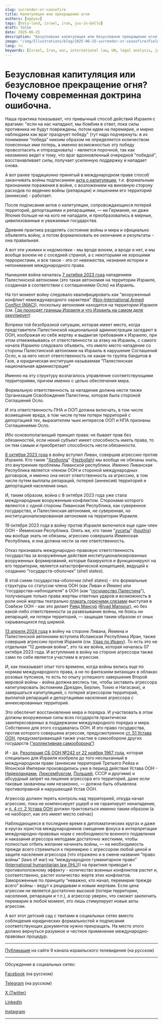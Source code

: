 ```yaml
---
slug: surrender-or-ceasefire
title: Капитуляция или прекращение огня
authors: [ageyev]
tags: [holy-land, israel, iran, jus-in-bello]
draft: false
date: 2025-06-25
description: "Безусловная капитуляция или безусловное прекращение огня? Почему современная доктрина ошибочна"
image: "/img/Illustrations/blog/2025-06-25-surrender-or-ceasefire/Field_Marshall_Keitel_signs_German_surrender_terms_in_Berlin_8_May_1945.jpg" 
lang: ru
keywords: [Israel, Iran, war, international law, UN, legal analysis, jus in bello]
---
```


# Безусловная капитуляция или безусловное прекращение огня? Почему современная доктрина ошибочна.

Наша практика показывает, что привычный способ действий Израиля с врагами: "если на нас нападают, мы бомбим в ответ, пока силы противника не будут повреждены, потом идем на перемирие, и мирно наблюдаем как враг празднует победу" (тут надо подчеркнуть: в их понимании “победа” никоим образом не определяется количеством понесенных ими потерь, а именно возможностью эту победу провозгласить и отпраздновать) -  является порочной, так как неизменно ведет к тому, что враг вдохновленный очередной "победой", восстанавливает силы, получает усиленную поддержку и нападает снова.

А вот ранее традиционно принятый в международном праве способ заканчивать войны подписанием [акта о капитуляции](https://ru.wikipedia.org/wiki/%D0%90%D0%BA%D1%82_%D0%BE_%D0%BA%D0%B0%D0%BF%D0%B8%D1%82%D1%83%D0%BB%D1%8F%D1%86%D0%B8%D0%B8), т.е. формальным признанием поражения в войне, с возложением на виновную сторону расходов по ведению войны (репарации) и лишением его территорий (аннексии) - работает.
<!-- truncate --> 

После подписания актов о капитуляции, сопровождающихся потерей территорий, депортациями и репарациями, — ни Германия, ни даже Япония больше ни на кого не нападали, и преобразовались в мирные, цивилизованные и уважаемые государства.

Древняя практика разделять состояние войны и мира и официально объявлять войну, а потом формализовать ее окончание и результаты - она правильная.

А вот эти ужимки и недомолвки - мы вроде воюем, а вроде и нет, и мы вообще воюем не с соседней страной, а с некоторыми не хорошими террористами, и все такое - это от невежества, незнания истории и непонимания международного права.

Нынешняя война началась [7 октября 2023 года](https://en.wikipedia.org/wiki/October_7_attacks) нападением Палестинской автономии (это такая автономия на территории Израиля, созданная в соответствии с соглашениями Осло) на Израиль.

На тот момент войну следовало квалифицировать как "вооруженный конфликт немеждународного характера" ([Non-International Armed Conflict (NIAC)](https://www.undrr.org/understanding-disaster-risk/terminology/hips/so0002)), поскольку автономия находится на территории Израиля (см. [Где проходят границы Израиля и что Израиль на самом деле оккупирует](https://international-law.info/ru/Holy-Land/borders_and_territory_of_israel/))

Вопреки той безобразной ситуации, которая имеет место, когда представители Палестинской национальной администрации заседают в ООН, изображая из себя жертву и выдвигая требования к Израилю, при этом отмежевываясь от ответственности за атаку на Израиль, с самого начала Израилю следовало объявить, что имело место нападение со стороны Палестинской автономии на Израиль в нарушение Соглашений Осло, и за него несет ответственность не какая-то группа бандитов в Газе, а юридическая институция называемая "Палестинская национальная администрация"

Именно на эту структуру возлагалось управление соответствующими территориями, причем именно с целью обеспечения мира.

Формальную ответственность за нападение должна нести также Организация Освобождения Палестины, которая была стороной Соглашений Осло.

И эта ответственность ПНА и ООП должна включать, в том числе возмещение вреда, в том числе путем потери территорий с депортацией тех, выразителем чьих интересов ООП и НПА признаны Соглашениями Осло.

Ибо основополагающий принцип права: не бывает прав без обязанностей, если некий субъект имеет способность иметь права, то он тем самым и приобретает способность нести обязанности.

[8 октября 2023 года](https://en.wikipedia.org/wiki/Israel%E2%80%93Hezbollah_conflict_(2023%E2%80%93present)) в войну вступил Ливан, совершив агрессию против Израиля. Кто такие "[Хезболла](https://ru.wikipedia.org/wiki/%D0%A5%D0%B5%D0%B7%D0%B1%D0%BE%D0%BB%D0%BB%D0%B0)" ([Hezbollah](https://en.wikipedia.org/wiki/Hezbollah)) мы вообще не обязаны знать, это внутренние проблемы Ливанской республики. Именно Ливанская Республика является членом ООН и стороной международных договоров, и именно она несет ответственность за агрессию, в том числе путем выплаты репараций, потерей (аннексия) территорий и депортацией населения оных.

И, таким образом, война с 8 октября 2023 года уже стала международным вооруженным конфликтом. Сторонами которого являются с одной стороны Ливанская Республика, как суверенное государство, и Палестинская автономия, не суверенная, но институционализированная автономия на территории Израиля.

19 октября 2023 года в войну против Израиля включился еще один член ООН - Йеменская Республика. Опять же, кто такие "[хуситы](https://ru.wikipedia.org/wiki/%D0%A5%D1%83%D1%81%D0%B8%D1%82%D1%8B)" ([houthis](https://en.wikipedia.org/wiki/Houthis)) мы вообще знать не обязаны, агрессию совершила Йеменская Республика, и она должна нести за нее ответственность.

Отказ признавать международно-правовую ответственность государства за вооружённые действия институционализированных вооруженных формирований, которые базируются и функционируют на его территории, является катастрофической концепцией, ведущей к созданию “государств-оболочек” (shell states).

В этой схеме государства-оболочки (shell states) - это формальные структуры со статусом члена ООН (как Ливан и Йемен) или “государства-наблюдателя” в ООН (как “[государство Палестина](https://international-law.info/ru/Holy-Land/state_of_palestine/)”), получающие только права жертвы ответных ударов и возможность в роли оной жертвы театрально [плакать горючими слезами](https://www.youtube.com/shorts/h8Uh9vIMqkU) выступая в Совбезе ООН - как это делает [Рияд Мансур](https://ru.wikipedia.org/wiki/%D0%9C%D0%B0%D0%BD%D1%81%D1%83%D1%80,_%D0%A0%D0%B8%D1%8F%D0%B4) ([Riyad Mansour](https://en.wikipedia.org/wiki/Riyad_Mansour)), но без какой-либо ответственности за развязывание войны, не боясь ни репараций, ни потери территорий, — защищая таким образом от оных скрывающихся под ширмой.

[13 апреля 2024 года](https://en.wikipedia.org/wiki/April_2024_Iranian_strikes_on_Israel) в войну на стороне Ливана, Йемена и Палестинской автономии вступила Исламская Республика Иран, также совершив агрессию против Израиля (см. [Удар по Ирану](https://international-law.info/ru/blog/strike-on-iran)). То есть это не отдельная "12 дневная война", это та же война, которая началась 07 октября 2023 года. И вступление в войну на стороне агрессора также само по себе является участием в агрессии.

И, как показывает опыт того времени, когда войны велись еще по нормам международного права, а не по фантазиям витающих в облаках розовых пупсиков, то есть по опыту успешного завершения Второй мировой войны - война должна вестись так, чтобы заставить агрессора капитулировать (вспомним Дрезден, Берлин, Токио и Нагасаки), и завершаться капитуляцией, с потерей агрессором территорий, выплатой репараций и депортациями населения агрессора с аннексированных территорий.

Это обеспечит восстановление мира и порядка. И участвовать в этом должны вооруженные силы всех государств практически заинтересованных в поддержании международного порядка и мира. Собственно для этого создавалась ООН. И это право государства, против которого совершена агрессия, предусмотренное [ст. 51 Устава ООН](https://ru.wikisource.org/wiki/%D0%A3%D1%81%D1%82%D0%B0%D0%B2_%D0%9E%D1%80%D0%B3%D0%B0%D0%BD%D0%B8%D0%B7%D0%B0%D1%86%D0%B8%D0%B8_%D0%9E%D0%B1%D1%8A%D0%B5%D0%B4%D0%B8%D0%BD%D1%91%D0%BD%D0%BD%D1%8B%D1%85_%D0%9D%D0%B0%D1%86%D0%B8%D0%B9#%D0%A1%D1%82%D0%B0%D1%82%D1%8C%D1%8F_51), предусматривающей также участие в самообороне других государств ([“коллективная самооборона”](https://ru.wikipedia.org/wiki/%D0%9A%D0%BE%D0%BB%D0%BB%D0%B5%D0%BA%D1%82%D0%B8%D0%B2%D0%BD%D0%B0%D1%8F_%D1%81%D0%B0%D0%BC%D0%BE%D0%BE%D0%B1%D0%BE%D1%80%D0%BE%D0%BD%D0%B0))

И - да, [Резолюция СБ ООН №242 от 22 ноября 1967 года](https://ru.wikipedia.org/wiki/%D0%A0%D0%B5%D0%B7%D0%BE%D0%BB%D1%8E%D1%86%D0%B8%D1%8F_%D0%A1%D0%BE%D0%B2%D0%B5%D1%82%D0%B0_%D0%91%D0%B5%D0%B7%D0%BE%D0%BF%D0%B0%D1%81%D0%BD%D0%BE%D1%81%D1%82%D0%B8_%D0%9E%D0%9E%D0%9D_242), которая специально для Израиля изобрела до того неслыханный в международном праве (аннексии территорий Третьего Рейха и Японской Империи производились уже в период действия Устава ООН - [Нидерландами](https://en.wikipedia.org/wiki/Dutch_annexation_of_German_territory_after_the_Second_World_War), [Люксембургом](https://en.wikipedia.org/wiki/Luxembourg_annexation_plans_after_the_Second_World_War), [Польшей](https://en.wikipedia.org/wiki/Recovered_Territories), СССР и другими) и абсурдный запрет на лишение агрессора его территорий, даже если таковые захвачены ним незаконно, — должна быть объявлена противоправной и нарушающей Устав ООН.

Агрессор должен терять контроль над территорией, откуда начал агрессию, пока не компенсирует ущерб и не гарантирует ненападение, и [п. 4 ст. 2 Устава ООН](https://ru.wikisource.org/wiki/%D0%A3%D1%81%D1%82%D0%B0%D0%B2_%D0%9E%D1%80%D0%B3%D0%B0%D0%BD%D0%B8%D0%B7%D0%B0%D1%86%D0%B8%D0%B8_%D0%9E%D0%B1%D1%8A%D0%B5%D0%B4%D0%B8%D0%BD%D1%91%D0%BD%D0%BD%D1%8B%D1%85_%D0%9D%D0%B0%D1%86%D0%B8%D0%B9#%D0%A1%D1%82%D0%B0%D1%82%D1%8C%D1%8F_2) должен трактоваться именно таким образом (а не наоборот, как это имеет место сейчас)

Наблюдающееся в последнее время в дипломатических кругах и даже в кругах юристов международников смещение фокуса в интерпретации международно-правовых норм с необходимости военного подавления и наказания агрессора методами достаточно жесткими, чтобы полностью отбить желание начинать войны, — на необходимость прежде всего стремиться к перемирию с агрессором любой ценой и защите населения агрессора (что отражено и в смене названия “право войны” (laws of war) на “международное гуманитарное право” ([International humanitarian law (IHL)](https://en.wikipedia.org/wiki/International_humanitarian_law))) на практике приводит к противоположному эффекту - количество военных конфликтов растет и, соответственно, растет количество жертв этих конфликтов. Замороженные по принципу “неважно, кто начал, перемирие прежде всего” войны - ведут к рецидивам и новым жертвам. Если цена агрессии не является достаточно высокой (потери территории, населения, репарации и т.п.), а агрессор уверен, что сможет заключить перемирие в любой момент, это лишь стимулирует новые акты агрессии.

А вот этот детский сад с твитами в социальных сетях вместо соблюдения юридических формальностей и подписания соответствующих документов нужно прекращать. На место этого должно вернуться разумное и честное применение международно-правовых процедур.

--- 

[Публикация](https://www.9tv.co.il/item/93693) на сайте 9 канала израильского телевидения (на русском) 

----

Обсуждение в социальных сетях: 

[Facebook](https://www.facebook.com/viktor.ageyev/posts/pfbid0Lb3REtzBeHDk3SLQUCrYj9BQLSgDsAfUtLojw8o3fxr4MkeqRk568cRukgiYzWZFl) (на русском) 

[Telegram](https://t.me/israel_9/110469) (на русском) 

[X (Twitter)](https://x.com/ageyev/status/1937865975476445693)

[LinkedIn](https://www.linkedin.com/posts/ageyev_surrender-or-ceasefire-international-law-activity-7343633284200816642-cUOT?utm_source=share&utm_medium=member_desktop&rcm=ACoAAABKOTQBA2A2b2Hx_vRrq4JgJGinG7maN4g)

[Instagram](https://www.instagram.com/p/DLU2QixIoh1/)

--- 

